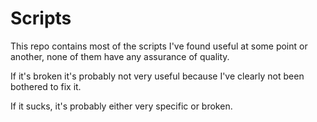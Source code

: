 # Scripts

This repo contains most of the scripts I've found useful at some point or another, none of them have any assurance of quality.

If it's broken it's probably not very useful because I've clearly not been bothered to fix it.

If it sucks, it's probably either very specific or broken.

